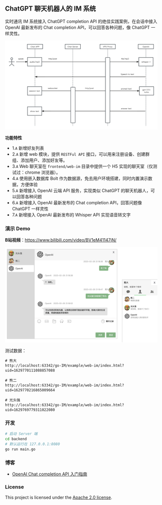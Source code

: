 ## ChatGPT 聊天机器人的 IM 系统

实时通讯 IM 系统接入 ChatGPT completion API 的绝佳实践案例，在会话中接入 OpenAI 最新发布的 Chat completion API，可以回答各种问题，像 ChatGPT 一样灵性。

![架构设计](./doc/im/ChatGPT-IM.jpg)

**功能特性**

- 1.`A` 新增好友列表
- 2.`A` 新增 web 模块，提供 `RESTFul API` 接口，可以用来注册设备、创建群组、添加用户、添加好友等。
- 3.`A` Web 聊天室在 `frontend/web-im` 目录中提供一个 H5 实现的聊天室（仅测试过：chrome 浏览器）。
- 4.`A` 使用嵌入数据库 Bolt 作为数据源，免去用户环境搭建，同时内置演示数据，方便体验
- 5.`A` 新增接入 OpenAI 云端 API 服务，实现类似 ChatGPT 的聊天机器人，可以回答各种问题
- 6.`A` 新增接入 OpenAI 最新发布的 Chat completion API，回答问题像 ChatGPT 一样灵性
- 7.`A` 新增接入 OpenAI 最新发布的 Whisper API 实现语音转文字

### 演示 Demo

**B站视频**：https://www.bilibili.com/video/BV1eM41147jN/

![封面](./doc/im/cover-openai.jpg)

测试数据：

```shell
# 熊大
http://localhost:63342/go-IM/example/web-im/index.html?uid=1629770111088857088

# 熊二
http://localhost:63342/go-IM/example/web-im/index.html?uid=1629770216865009664

# 光头强
http://localhost:63342/go-IM/example/web-im/index.html?uid=1629769779311022080
```

### 开发

```sh
# 启动 Server 端
cd backend
# 默认运行在 127.0.0.1:8080
go run main.go
```

### 博客

- [OpenAI Chat completion API 入门指南](https://www.cnblogs.com/marszuo/p/17177286.html)

### License

This project is licensed under the [Apache 2.0 license](https://github.com/ZuoFuhong/ChatGPT-IM/blob/master/LICENSE).